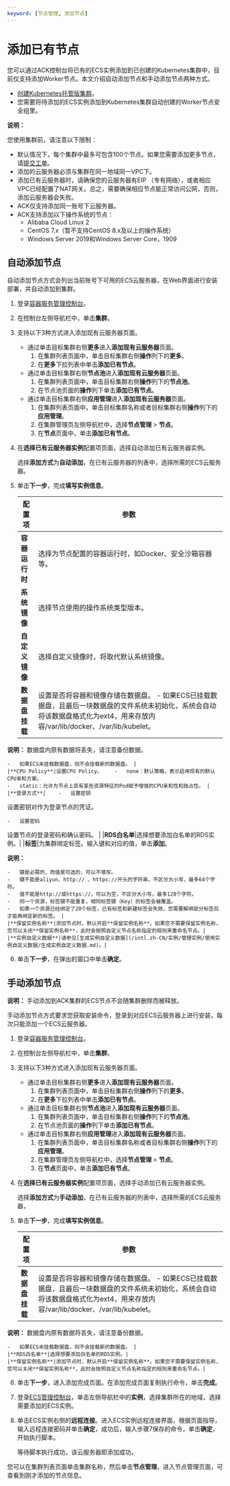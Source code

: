 ```yaml
---
keyword: [节点管理, 添加节点]
---
```


# 添加已有节点

您可以通过ACK控制台将已有的ECS实例添加到已创建的Kubernetes集群中，目前仅支持添加Worker节点。本文介绍自动添加节点和手动添加节点两种方式。

-   [创建Kubernetes托管版集群](/intl.zh-CN/Kubernetes集群用户指南/集群/创建集群/创建Kubernetes托管版集群.md)。
-   您需要将待添加的ECS实例添加到Kubernetes集群自动创建的Worker节点安全组里。

**说明：**

您使用集群前，请注意以下限制：

-   默认情况下，每个集群中最多可包含100个节点。如果您需要添加更多节点，请[提交工单](https://workorder-intl.console.aliyun.com/console.htm)。
-   添加的云服务器必须与集群在同一地域同一VPC下。
-   添加已有云服务器时，请确保您的云服务器有EIP （专有网络），或者相应VPC已经配置了NAT网关。总之，需要确保相应节点能正常访问公网，否则，添加云服务器会失败。
-   ACK仅支持添加同一账号下云服务器。
-   ACK支持添加以下操作系统的节点：
    -   Alibaba Cloud Linux 2
    -   CentOS 7.x（暂不支持CentOS 8.x及以上的操作系统）
    -   Windows Server 2019和Windows Server Core，1909

## 自动添加节点

自动添加节点方式会列出当前账号下可用的ECS云服务器，在Web界面进行安装部署，并自动添加到集群。

1.  登录[容器服务管理控制台](https://cs.console.aliyun.com)。

2.  在控制台左侧导航栏中，单击**集群**。

3.  支持以下3种方式进入添加现有云服务器页面。

    -   通过单击目标集群右侧**更多**进入**添加现有云服务器**页面。
        1.  在集群列表页面中，单击目标集群右侧**操作**列下的**更多**。
        2.  在**更多**下拉列表中单击**添加已有节点**。
    -   通过单击目标集群右侧**节点池**进入**添加现有云服务器**页面。
        1.  在集群列表页面中，单击目标集群右侧**操作**列下的**节点池**。
        2.  在节点池页面的**操作**列下单击**添加已有节点**。
    -   通过单击目标集群右侧**应用管理**进入**添加现有云服务器**页面。
        1.  在集群列表页面中，单击目标集群名称或者目标集群右侧**操作**列下的**应用管理**。
        2.  在集群管理页左侧导航栏中，选择**节点管理** \> **节点**。
        3.  在**节点**页面中，单击**添加已有节点**。
4.  在**选择已有云服务器实例**配置项页面，选择自动添加已有云服务器实例。

    选择**添加方式**为**自动添加**，在已有云服务器的列表中，选择所需的ECS云服务器。

5.  单击**下一步**，完成**填写实例信息**。

    |配置项|参数|
    |---|--|
    |**容器运行时**|选择为节点配置的容器运行时，如Docker、安全沙箱容器等。|
    |**系统镜像**|选择节点使用的操作系统类型版本。|
    |**自定义镜像**|选择自定义镜像时，将取代默认系统镜像。|
    |**数据盘挂载**|设置是否将容器和镜像存储在数据盘。    -   如果ECS已挂载数据盘，且最后一块数据盘的文件系统未初始化，系统会自动将该数据盘格式化为ext4，用来存放内容/var/lib/docker、/var/lib/kubelet。

**说明：** 数据盘内原有数据将丢失，请注意备份数据。

    -   如果ECS未挂载数据盘，则不会挂载新的数据盘。 |
    |**CPU Policy**|设置CPU Policy。    -   none：默认策略，表示启用现有的默认CPU亲和方案。
    -   static：允许为节点上具有某些资源特征的Pod赋予增强的CPU亲和性和独占性。 |
    |**登录方式**|    -   设置密钥

设置密钥对作为登录节点的凭证。

    -   设置密码

设置节点的登录密码和确认密码。 |
    |**RDS白名单**|选择想要添加白名单的RDS实例。|
    |**标签**|为集群绑定标签。输入键和对应的值，单击**添加**。

**说明：**

    -   键是必需的，而值是可选的，可以不填写。
    -   键不能是aliyun、http:// 、https://开头的字符串，不区分大小写，最多64个字符。
    -   值不能是http://或https://，可以为空，不区分大小写，最多128个字符。
    -   同一个资源，标签键不能重复，相同标签键（Key）的标签会被覆盖。
    -   如果一个资源已经绑定了20个标签，已有标签和新建标签会失效，您需要解绑部分标签后才能再绑定新的标签。 |
    |**保留实例名称**|添加节点时，默认开启**保留实例名称**。如果您不需要保留实例名称，您可以关闭**保留实例名称**，此时会按照自定义节点名称指定的规则来重命名节点。|
    |**实例自定义数据**|请参见[生成实例自定义数据](/intl.zh-CN/实例/管理实例/使用实例自定义数据/生成实例自定义数据.md)。|

6.  单击**下一步**，在弹出的窗口中单击**确定**。


## 手动添加节点

**说明：** 手动添加到ACK集群的ECS节点不会随集群删除而被释放。

手动添加节点方式要求您获取安装命令，登录到对应ECS云服务器上进行安装，每次只能添加一个ECS云服务器。

1.  登录[容器服务管理控制台](https://cs.console.aliyun.com)。

2.  在控制台左侧导航栏中，单击**集群**。

3.  支持以下3种方式进入添加现有云服务器页面。

    -   通过单击目标集群右侧**更多**进入**添加现有云服务器**页面。
        1.  在集群列表页面中，单击目标集群右侧**操作**列下的**更多**。
        2.  在**更多**下拉列表中单击**添加已有节点**。
    -   通过单击目标集群右侧**节点池**进入**添加现有云服务器**页面。
        1.  在集群列表页面中，单击目标集群右侧**操作**列下的**节点池**。
        2.  在节点池页面的**操作**列下单击**添加已有节点**。
    -   通过单击目标集群右侧**应用管理**进入**添加现有云服务器**页面。
        1.  在集群列表页面中，单击目标集群名称或者目标集群右侧**操作**列下的**应用管理**。
        2.  在集群管理页左侧导航栏中，选择**节点管理** \> **节点**。
        3.  在**节点**页面中，单击**添加已有节点**。
4.  在**选择已有云服务器实例**配置项页面，选择手动添加已有云服务器实例。

    选择**添加方式**为**手动添加**，在已有云服务器的列表中，选择所需的ECS云服务器，

5.  单击**下一步**，完成**填写实例信息**。

    |配置项|参数|
    |---|--|
    |**数据盘挂载**|设置是否将容器和镜像存储在数据盘。    -   如果ECS已挂载数据盘，且最后一块数据盘的文件系统未初始化，系统会自动将该数据盘格式化为ext4，用来存放内容/var/lib/docker、/var/lib/kubelet。

**说明：** 数据盘内原有数据将丢失，请注意备份数据。

    -   如果ECS未挂载数据盘，则不会挂载新的数据盘。 |
    |**RDS白名单**|选择想要添加白名单的RDS实例。|
    |**保留实例名称**|添加节点时，默认开启**保留实例名称**。如果您不需要保留实例名称，您可以关闭**保留实例名称**，此时会按照自定义节点名称指定的规则来重命名节点。|

6.  单击**下一步**，进入添加完成页面。在添加完成页面复制执行命令，单击**完成**。

7.  登录[ECS管理控制台](https://ecs.console.aliyun.com/)，单击左侧导航栏中的**实例**，选择集群所在的地域，选择需要添加的ECS实例。

8.  单击ECS实例右侧的**远程连接**。进入ECS实例远程连接界面，根据页面指导，输入远程连接密码并单击**确定**，成功后，输入步骤7保存的命令，单击**确定**，开始执行脚本。

    等待脚本执行成功，该云服务器即添加成功。


您可以在集群列表页面单击集群名称，然后单击**节点管理**，进入节点管理页面，可查看到刚才添加的节点信息。

